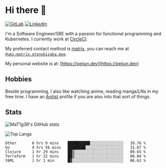 # Hi there 👋
[<img alt="GitLab" src="https://img.shields.io/badge/gitlab%20-%23181717.svg?&style=for-the-badge&logo=gitlab&logoColor=white"/>](https://gitlab.otonokizaka.moe/Umi)
[<img alt="LinkedIn" src="https://img.shields.io/badge/linkedin%20-%230077B5.svg?&style=for-the-badge&logo=linkedin&logoColor=white"/>](https://www.linkedin.com/in/peijun-ma)

I'm a Software Engineer/SRE with a passion for functional programming and Kubernetes.
I currently work at [CircleCI](https://circleci.com/).

My preferred contact method is [matrix](https://matrix.org),
you can reach me at [`@umi:matrix.otonokizaka.moe`](https://matrix.to/#/@umi:matrix.otonokizaka.moe).

My personal website is at: [https://peijun.dev](https://peijun.dev)

## Hobbies

Beside programming, I also like watching anime, reading manga/LNs in my free time.
I have an [Anilist](https://anilist.co/user/MaT1g3R/) profile if you are also into that sort of things.

## Stats

![MaT1g3R's GitHub stats](https://github-readme-stats.vercel.app/api?username=MaT1g3R&count_private=true&show_icons=true&theme=tokyonight)

![Top Langs](https://github-readme-stats.vercel.app/api/top-langs/?username=MaT1g3R&count_private=true&theme=tokyonight&layout=compact&langs_count=7)

<!--START_SECTION:waka-->
```text
Other       6 hrs 9 mins    ██████████░░░░░░░░░░░░░░░   39.76 % 
Go          4 hrs 56 mins   ████████░░░░░░░░░░░░░░░░░   31.87 % 
Clojure     1 hr 29 mins    ██▒░░░░░░░░░░░░░░░░░░░░░░   09.65 % 
Terraform   1 hr 22 mins    ██▒░░░░░░░░░░░░░░░░░░░░░░   08.84 % 
YAML        1 hr 1 min      █▓░░░░░░░░░░░░░░░░░░░░░░░   06.63 % 
```
<!--END_SECTION:waka-->
